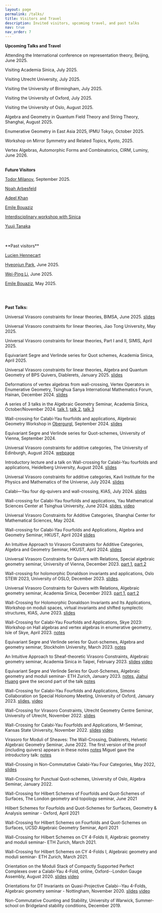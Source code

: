 ```yaml
---
layout: page
permalink: /talks/
title: Visitors and Travel
description: Invited visitors, upcoming travel, and past talks
nav: true
nav_order: 7
---
```



**Upcoming Talks and Travel**

Attending the International conference on representation theory, Beijing, June 2025.

Visiting Academia Sinica, July 2025.

Visiting Utrecht University, July 2025.

Visiting the University of Birmingham, July 2025.

Visiting the University of Oxford, July 2025.

Visiting the University of Oslo, August 2025.

Algebra and Geometry in Quantum Field Theory and String Theory, Shanghai, August 2025.

Enumerative Geometry in East Asia 2025, IPMU Tokyo, October 2025. 

Workshop on Mirror Symmetry and Related Topics, Kyoto, 2025.

Vertex Algebras, Automorphic Forms and Combinatorics, CIRM, Luminy, June 2026.
<br/>
<br/>

**Future Visitors**

[Todor Milanov](https://member.ipmu.jp/todor.milanov/), September 2025.

[Noah Arbesfeld](https://ufind.univie.ac.at/en/person.html?id=1009081)

[Adeel Khan](https://www.preschema.com/)

[Emile Bouaziz](https://www.math.sinica.edu.tw/f59addca-1da6-47fd-9bb8-18d087da6088/pages/20)

[Interdisciplinary workshop with Sinica](TBA)

[Yuuji Tanaka](https://sites.google.com/view/yuuji-tanaka/)

<br/>
<br/>
**Past visitors**

[Lucien Hennecart](https://www.lamfa.u-picardie.fr/annuaire/lhenn)

[Hyeonjun Park](https://sites.google.com/view/hyeonjunpark/), June 2025.

[Wei-Ping Li](https://www.math.hkust.edu.hk/people/faculty/profile/mawpli/), June 2025.

[Emile Bouaziz](https://www.math.sinica.edu.tw/f59addca-1da6-47fd-9bb8-18d087da6088/pages/20), May 2025.

<br/>
<br/>

**Past Talks:**

Universal Virasoro constraints for linear theories, BIMSA, June 2025. [slides](https://drive.google.com/file/d/1XIhVNYT_JjhAV1lbpGnAjEVcROTKl0Y_/view?usp=sharing)

Universal Virasoro constraints for linear theories, Jiao Tong University, May 2025.

Universal Virasoro constraints for linear theories, Part I and II, SIMIS, April 2025.

Equivariant Segre and Verlinde series for Quot schemes, Academia Sinica, April 2025.

Universal Virasoro constraints for linear theories, Algebra and Quantum Geometry of BPS Quivers, Diablerets, January 2025. [slides](https://drive.google.com/file/d/12W6_QuucWp2cWoGH0QP2ZyOCwz0SKMcz/view?usp=sharing)

Deformations of vertex algebras from wall-crossing, Vertex Operators in Enumerative Geometry, Tsinghua Sanya International Mathematics Forum, Hainan, December 2024. [slides](https://drive.google.com/file/d/14dIT-fSbBxp90QhDAa9-xwHc9XEltAmO/view?usp=sharing)

A series of 3 talks in the Algebraic Geometry Seminar, Academia Sinica, October/November 2024.  [talk 1](https://drive.google.com/file/d/1BvqILftaUyrrdCk1bC2NeYpZXh1YqMwq/view?usp=sharing), [talk 2](https://drive.google.com/file/d/1A2x0knj6sRvQnxYPNp1cA3VptrTvPQXN/view?usp=sharing), [talk 3](https://drive.google.com/file/d/1Ci1nkNjou-xckzOxalrztfv0X6MCRiS0/view?usp=sharing)

Wall-crossing for Calabi-Yau fourfolds and applications, Algebraic Geometry Workshop in [Obergurgl](https://homepage.univie.ac.at/balazs.szendroi/?page_id=494), September 2024. [slides](https://drive.google.com/file/d/17Ath_8gl31kOGj84P9D9lVmmb5gn1CAj/view?usp=sharing)

Equivariant Segre and Verlinde series for Quot-schemes, University of Vienna, September 2024.

Universal Virasoro constraints for additive categories, The University of Edinburgh, August 2024. [webpage](https://www.maths.ed.ac.uk/~lhenneca/EGRET.html)

Introductory lecture and a talk on Wall-crossing for Calabi-Yau fourfolds and applications, Heidelberg University,  August 2024. [slides](https://drive.google.com/file/d/1nQCKRiG1yboXqdkmQBz-EjYPiprDOIsW/view?usp=sharing)

Universal Virasoro constraints for additive categories, Kavli Institute for the Physics and Mathematics of the Universe,  July 2024. [slides](https://drive.google.com/file/d/1xYIFG_o6fHWLSDiQWh7Lz2bv_ymWA3TS/view?usp=sharing)

Calabi—Yau four dg-quivers and wall-crossing, KIAS, July 2024. [slides](https://drive.google.com/file/d/1nCfBQQ0Ru-vsuJr4rGFwDYhrekED_vK5/view?usp=sharing)

Wall-crossing for Calabi-Yau fourfolds and applications, Yau Mathematical Sciences Center at Tsinghua University, June 2024. [slides](https://drive.google.com/file/d/1kSQvSChKEts0V-LjFLa6h9B-44IplAlv/view?usp=sharing), [video](http://archive.ymsc.tsinghua.edu.cn/pacm_lecture?html=Wall_crossing_for_Calabi_Yau_fourfolds_and_applications.html)

Universal Virasoro Constraints for Additive Categories, Shanghai Center for Mathematical Sciences, May 2024.

Wall-crossing for Calabi-Yau Fourfolds and Applications, Algebra and Geometry Seminar, HKUST, April 2024 [slides](https://drive.google.com/file/d/1BpkEwWuxMNOt9y81i2SZLOO1Eil0FuHb/view?usp=sharing)

An Intuitive Approach to Virasoro Constraints for Additive Categories, Algebra and Geometry Seminar, HKUST, April 2024. [slides](https://drive.google.com/file/d/1-uujPvIOrILBhcjAFgb6RznYM9iSWy21/view?usp=sharing)

 Universal Virasoro Constraints for Quivers with Relations, Special algebraic geometry seminar, University of Vienna, December 2023. [part 1](https://drive.google.com/file/d/1G8ts4GBHGWKGFJKRnlFP_04mlHNQJql4/view?usp=sharing), [part 2](https://drive.google.com/file/d/15m-DLNduoR7RVH3On4bGg3BbyidzXiPY/view?usp=sharing)

Wall-crossing for holomorphic Donaldson invariants and applications, Oslo STEW 2023, University of OSLO, December 2023. [slides](https://drive.google.com/file/d/1WaUHHKrh0nnBW3ZGX8wZHb7C0wcIb2Ty/view?usp=sharing).
 
Universal Virasoro Constraints for Quivers with Relations, Algebraic geometry seminar, Academia Sinica, December 2023. [part 1](https://drive.google.com/file/d/1Cz1TpE1M9e0tU0z6nsJ85bJ09x3QSCPq/view?usp=sharing), [part 2](https://drive.google.com/file/d/19wYRB9UE60EWMCycmpCZDQbxT2aXKSH3/view?usp=sharing)

  Wall-Crossing for Holomorphic Donaldson Invariants and Its Applications, Workshop on moduli spaces, virtual invariants and shifted symplectic structures, KIAS, June 2023. [slides](https://drive.google.com/file/d/1ukaEJt0HoNBRIuf9FDcAds8iOHpy3EIB/view?usp=sharing)
  
  Wall-Crossing for Calabi-Yau Fourfolds and Applications, Skye 2023: Workshop on Hall algebras and vertex algebras in enumerative geometry, Isle of Skye, April 2023. [notes](https://drive.google.com/file/d/16EzCAV1YIfj2TcFo3nbd_uyTWG215xJr/view?usp=sharing)
 
 Equivariant Segre and Verlinde series for Quot-schemes, Algebra and geometry seminar, Stockholm University, March 2023. [notes](https://drive.google.com/file/d/1YDMRyIze_P7vTYvRvOEpAhkuO-NcZjKR/view?usp=sharing)
 
 An Intuitive Approach to Sheaf-theoretic Virasoro Constraints, Algebraic geometry seminar, Academia Sinica in Taipei, February 2023. [slides](https://drive.google.com/file/d/12pD5hMeIVHuyQzSTHgjBi-aKXPPPn933/view?usp=sharing) [video](https://www.youtube.com/watch?v=o80E6psv3_M)
 
 Equivariant Segre and Verlinde Series for Quot-Schemes, Algebraic geometry and moduli seminar- ETH Zurich, January 2023. [notes](https://drive.google.com/file/d/1ip6xGouCN8zVf_cSZ49xdjOuYbB_yDwi/view?usp=sharing), [Jiahui Huang](https://n.ethz.ch/~huangjia) gave the second part of the talk [notes](https://n.ethz.ch/~huangjia/download/equivar-sv.pdf)
 
 Wall-Crossing for Calabi–Yau Fourfolds and Applications, Simons Collaboration on Special Holonomy Meeting, University of Oxford, January 2023. [slides](https://drive.google.com/file/d/1-AKEgRgOEZI6iEqCjdu7HSA0NE29RmiP/view?usp=sharing), [video](https://ox.cloud.panopto.eu/Panopto/Pages/Viewer.aspx?id=d243de50-6245-4680-abd6-af80009d09fc)
 
 Wall-Crossing for Virasoro Constraints, Utrecht Geometry Centre Seminar, University of Utrecht, November 2022. [slides](https://drive.google.com/file/d/1c-6NX7IgVZvPQGNAC7SS9Ua6Tm4mVb9x/view?usp=sharing)
 
 Wall-Crossing for Calabi-Yau Fourfolds and Applications, M-Seminar, Kansas State University, November 2022. [slides](https://drive.google.com/file/d/1TZ1oR0D4yPLjooh2_OL3APNeIIQ20gDo/view?usp=sharing) [video](https://www.youtube.com/watch?v=6iqJTkTfvNE&t=1801s&ab_channel=M-Seminar%2CKansasStateUniversity)
 
 Virasoro for Moduli of Sheaves: The Wall-Crossing, Diablerets,  Helvetic Algebraic Geometry Seminar, June 2022. The first version of the proof (including quivers) appears in these notes  [notes](https://www.dropbox.com/s/nfbzwpp8lghbei1/Talk_Diablerets.pdf?dl=0) Miguel gave the introductory talk: [notes](https://people.math.ethz.ch/~mimoreira/Virasoro_curves.pdf)
 
 Wall-Crossing in Non-Commutative Calabi-Yau Four Categories, May 2022, [slides](https://drive.google.com/file/d/1hVfWBaEGrOEN4wnl6iJ_-1PXDQvchvNp/view)
 
 Wall-Crossing for Punctual Quot-schemes, University of Oslo, Algebra Seminar, January 2022. 
 
 Wall-Crossing for Hilbert Schemes of Fourfolds and Quot-Schemes of Surfaces, The London geometry and topology seminar, June 2021 
 
 Hilbert Schemes for Fourfolds and Quot-Schemes for Surfaces, Geometry & Analysis seminar - Oxford, April 2021 
 
 Wall-Crossing for Hilbert Schemes on Fourfolds and Quot-Schemes on Surfaces, UCSD Algebraic Geometry Seminar, April 2021
 
 Wall-Crossing for Hilbert Schemes on CY 4-​Folds II, Algebraic geometry and moduli seminar- ETH Zurich, March 2021. 
 
 Wall-Crossing for Hilbert Schemes on CY 4-​Folds I, Algebraic geometry and moduli seminar- ETH Zurich, March 2021. 
 
 Orientation on the Moduli Stack of Compactly Supported Perfect Complexes over a Calabi-Yau 4-Fold, online,  Oxford--London Gauge Assembly, August 2020. [slides](https://drive.google.com/file/d/1taE6E-hEgCN14I7niJjU0cqlH8ts2GyP/view?usp=sharing) [video](https://www.youtube.com/watch?v=o_7_6lUtpP4&t=3316s&ab_channel=OxfordLondonGaugeAssembly)
 
   Orientations for DT Invariants on Quasi-Projective Calabi--Yau 4-Folds, Algebraic geometry seminar - Nottingham,  November 2020. [slides](https://drive.google.com/file/d/1kquEmwp7fw5hFOAnmZpOX64CdIV5CfXo/view?usp=sharing) [video](https://www.youtube.com/watch?v=bZ6bynjLItU&t=54s&ab_channel=AGatNottingham)
 
 Non-Commutative Counting and Stability, University of Warwick, Summer-school on Bridgeland stability conditions, December 2019.
